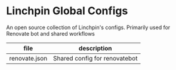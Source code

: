 # Linchpin Global Configs
An open source collection of Linchpin's configs. Primarily used for Renovate bot and shared workflows

|file|description|
|----|-----------|
| renovate.json | Shared config for renovatebot |
